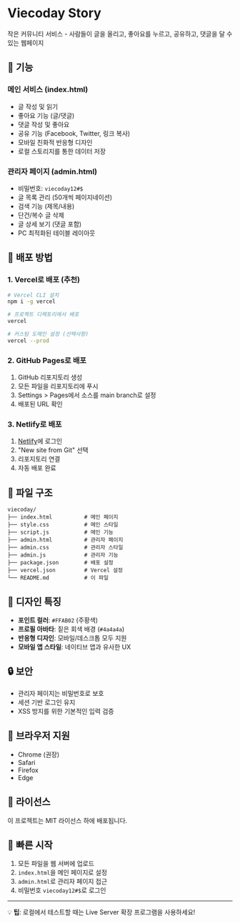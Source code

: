 # Viecoday Story

작은 커뮤니티 서비스 - 사람들이 글을 올리고, 좋아요를 누르고, 공유하고, 댓글을 달 수 있는 웹페이지

## 📝 기능

### 메인 서비스 (index.html)
- 글 작성 및 읽기
- 좋아요 기능 (글/댓글)
- 댓글 작성 및 좋아요
- 공유 기능 (Facebook, Twitter, 링크 복사)
- 모바일 친화적 반응형 디자인
- 로컬 스토리지를 통한 데이터 저장

### 관리자 페이지 (admin.html)
- 비밀번호: `viecoday12#$`
- 글 목록 관리 (50개씩 페이지네이션)
- 검색 기능 (제목/내용)
- 단건/복수 글 삭제
- 글 상세 보기 (댓글 포함)
- PC 최적화된 테이블 레이아웃

## 🚀 배포 방법

### 1. Vercel로 배포 (추천)
```bash
# Vercel CLI 설치
npm i -g vercel

# 프로젝트 디렉토리에서 배포
vercel

# 커스텀 도메인 설정 (선택사항)
vercel --prod
```

### 2. GitHub Pages로 배포
1. GitHub 리포지토리 생성
2. 모든 파일을 리포지토리에 푸시
3. Settings > Pages에서 소스를 main branch로 설정
4. 배포된 URL 확인

### 3. Netlify로 배포
1. [Netlify](https://netlify.com)에 로그인
2. "New site from Git" 선택
3. 리포지토리 연결
4. 자동 배포 완료

## 📁 파일 구조

```
viecoday/
├── index.html          # 메인 페이지
├── style.css           # 메인 스타일
├── script.js           # 메인 기능
├── admin.html          # 관리자 페이지
├── admin.css           # 관리자 스타일
├── admin.js            # 관리자 기능
├── package.json        # 배포 설정
├── vercel.json         # Vercel 설정
└── README.md           # 이 파일
```

## 🎨 디자인 특징

- **포인트 컬러**: `#FFAB02` (주황색)
- **프로필 아바타**: 짙은 회색 배경 (`#4a4a4a`)
- **반응형 디자인**: 모바일/데스크톱 모두 지원
- **모바일 앱 스타일**: 네이티브 앱과 유사한 UX

## 🔒 보안

- 관리자 페이지는 비밀번호로 보호
- 세션 기반 로그인 유지
- XSS 방지를 위한 기본적인 입력 검증

## 📱 브라우저 지원

- Chrome (권장)
- Safari
- Firefox
- Edge

## 📄 라이선스

이 프로젝트는 MIT 라이선스 하에 배포됩니다.

## 🚀 빠른 시작

1. 모든 파일을 웹 서버에 업로드
2. `index.html`을 메인 페이지로 설정
3. `admin.html`로 관리자 페이지 접근
4. 비밀번호 `viecoday12#$`로 로그인

---

💡 **팁**: 로컬에서 테스트할 때는 Live Server 확장 프로그램을 사용하세요!